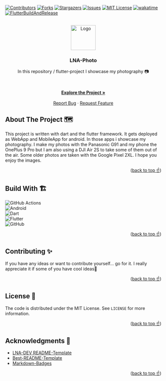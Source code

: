 <!-- VERSION: LNA-DEV-README-TEMPLATE V1.2 -->

<div id="top"></div>

[![Contributors][contributors-shield]][contributors-url]
[![Forks][forks-shield]][forks-url]
[![Stargazers][stars-shield]][stars-url]
[![Issues][issues-shield]][issues-url]
[![MIT License][license-shield]][license-url]
[![wakatime](https://wakatime.com/badge/user/d37401d6-1566-41ea-b7ab-8cc7d2c9f55b/project/15ede495-edd8-446e-a364-6d33d75d9bce.svg?style=for-the-badge&logo=appveyor)](https://wakatime.com/badge/user/d37401d6-1566-41ea-b7ab-8cc7d2c9f55b/project/15ede495-edd8-446e-a364-6d33d75d9bce)
[![FlutterBuildAndRelease](https://img.shields.io/github/workflow/status/LNA-DEV/LNA-Photo/FlutterBuildAndRelease?style=for-the-badge)](https://github.com/LNA-DEV/LNA-Photo/actions/workflows/FlutterBuildAndRelease.yaml)  

<!-- PROJECT LOGO -->
<br />
<div align="center">
  <a href="https://github.com/lna-dev/LNA-Photo">
    <img src="https://lna-dev.com/Assets/Metadata/Pingüino-Square.png" alt="Logo" width="80" height="80">
  </a>

<h3 align="center">LNA-Photo</h3>

In this repository / flutter-project I showcase my photography 📷
<p align="center">

<br />

<a href="https://photo.lna-dev.net"><strong>Explore the Project »</strong></a>
<br />
<br />
<a href="https://github.com/lna-dev/LNA-Photo/issues">Report Bug</a>
·
<a href="https://github.com/lna-dev/LNA-Photo/issues">Request Feature</a>
  </p>
</div>

<!-- ABOUT THE PROJECT -->
## About The Project 🗺️

This project is written with dart and the flutter framework. It gets deployed as WebApp and MobileApp for android. In those apps i showcase my photography. I make my photos with the Panasonic G91 and my phone the OnePlus 9 Pro but I am also using a DJI Air 2S to take some of them out of the air. Some older photos are taken with the Google Pixel 2XL. I hope you enjoy the images.
<p align="right">(<a href="#top">back to top ☝</a>)</p>

## Build With 🏗️

<!-- Go to https://github.com/Ileriayo/markdown-badges and search for a fitting batch🙃 -->

![GitHub Actions](https://img.shields.io/badge/github%20actions-%232671E5.svg?style=for-the-badge&logo=githubactions&logoColor=white)  
![Android](https://img.shields.io/badge/Android-3DDC84?style=for-the-badge&logo=android&logoColor=white)  
![Dart](https://img.shields.io/badge/dart-%230175C2.svg?style=for-the-badge&logo=dart&logoColor=white)  
![Flutter](https://img.shields.io/badge/Flutter-%2302569B.svg?style=for-the-badge&logo=Flutter&logoColor=white)  
![GitHub](https://img.shields.io/badge/github-%23121011.svg?style=for-the-badge&logo=github&logoColor=white)  

<p align="right">(<a href="#top">back to top ☝</a>)</p>

<!-- CONTRIBUTING -->
## Contributing ✨

If you have any ideas or want to contribute yourself... go for it. I really appreciate it if some of you have cool ideas🚀

<p align="right">(<a href="#top">back to top ☝</a>)</p>

<!-- LICENSE -->
## License 📝

The code is distributed under the MIT License. See `LICENSE` for more information.

<p align="right">(<a href="#top">back to top ☝</a>)</p>

<!-- ACKNOWLEDGMENTS -->
## Acknowledgments 🙏

- [LNA-DEV README-Template](https://github.com/lna-dev/README-Template)
- [Best-README-Template](https://github.com/othneildrew/Best-README-Template)
- [Markdown-Badges](https://github.com/Ileriayo/markdown-badges)

<p align="right">(<a href="#top">back to top ☝</a>)</p>

<!-- MARKDOWN LINKS & IMAGES -->
[contributors-shield]: https://img.shields.io/github/contributors/lna-dev/LNA-Photo.svg?style=for-the-badge
[contributors-url]: https://github.com/lna-dev/LNA-Photo/graphs/contributors
[forks-shield]: https://img.shields.io/github/forks/lna-dev/LNA-Photo.svg?style=for-the-badge
[forks-url]: https://github.com/lna-dev/LNA-Photo/network/members
[stars-shield]: https://img.shields.io/github/stars/lna-dev/LNA-Photo.svg?style=for-the-badge
[stars-url]: https://github.com/lna-dev/LNA-Photo/stargazers
[issues-shield]: https://img.shields.io/github/issues/lna-dev/LNA-Photo.svg?style=for-the-badge
[issues-url]: https://github.com/lna-dev/LNA-Photo/issues
[license-shield]: https://img.shields.io/github/license/lna-dev/LNA-Photo.svg?style=for-the-badge
[license-url]: https://github.com/lna-dev/LNA-Photo/blob/master/LICENSE
